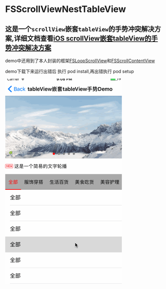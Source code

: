 # FSScrollViewNestTableView
## 这是一个`scrollView`嵌套`tableView`的手势冲突解决方案,详细文档查看[iOS scrollView嵌套tableView的手势冲突解决方案](http://www.jianshu.com/p/8bf6c2953da3)
demo中还用到了本人封装的框架[FSLoopScrollView](https://github.com/shunFSKi/FSLoopScrollView)和[FSScrollContentView](https://github.com/shunFSKi/FSScrollContentView)

demo下载下来运行出错后 执行 pod install,再出错执行 pod setup

![效果图](https://github.com/shunFSKi/ImageResources/blob/master/FSScrollViewNestTableView.gif)
